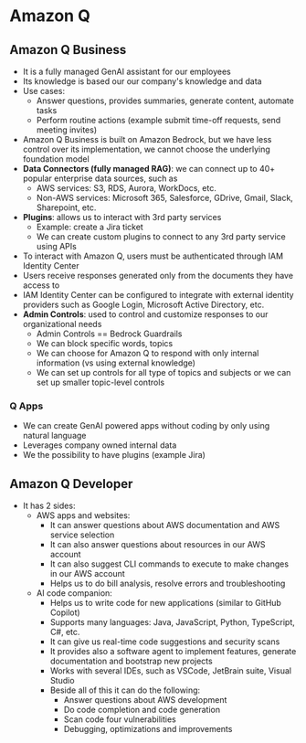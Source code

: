 # Amazon Q

## Amazon Q Business

- It is a fully managed GenAI assistant for our employees
- Its knowledge is based our our company's knowledge and data
- Use cases:
    - Answer questions, provides summaries, generate content, automate tasks
    - Perform routine actions (example submit time-off requests, send meeting invites)
- Amazon Q Business is built on Amazon Bedrock, but we have less control over its implementation, we cannot choose the underlying foundation model
- **Data Connectors (fully managed RAG)**: we can connect up to 40+ popular enterprise data sources, such as 
    - AWS services: S3, RDS, Aurora, WorkDocs, etc.
    - Non-AWS services: Microsoft 365, Salesforce, GDrive, Gmail, Slack, Sharepoint, etc.
- **Plugins**: allows us to interact with 3rd party services
    - Example: create a Jira ticket
    - We can create custom plugins to connect to any 3rd party service using APIs
- To interact with Amazon Q, users must be authenticated through IAM Identity Center
- Users receive responses generated only from the documents they have access to
- IAM Identity Center can be configured to integrate with external identity providers such as Google Login, Microsoft Active Directory, etc.
- **Admin Controls**: used to control and customize responses to our organizational needs
    - Admin Controls == Bedrock Guardrails
    - We can block specific words, topics
    - We can choose for Amazon Q to respond with only internal information (vs using external knowledge)
    - We can set up controls for all type of topics and subjects or we can set up smaller topic-level controls

### Q Apps

- We can create GenAI powered apps without coding by only using natural language
- Leverages company owned internal data
- We the possibility to have plugins (example Jira)

## Amazon Q Developer

- It has 2 sides:
    - AWS apps and websites:
        - It can answer questions about AWS documentation and AWS service selection
        - It can also answer questions about resources in our AWS account
        - It can also suggest CLI commands to execute to make changes in our AWS account
        - Helps us to do bill analysis, resolve errors and troubleshooting
    - AI code companion:
        - Helps us to write code for new applications (similar to GitHub Copilot)
        - Supports many languages: Java, JavaScript, Python, TypeScript, C#, etc.
        - It can give us real-time code suggestions and security scans
        - It provides also a software agent to implement features, generate documentation and bootstrap new projects
        - Works with several IDEs, such as VSCode, JetBrain suite, Visual Studio
        - Beside all of this it can do the following:
            - Answer questions about AWS development
            - Do code completion and code generation
            - Scan code four vulnerabilities
            - Debugging, optimizations and improvements
